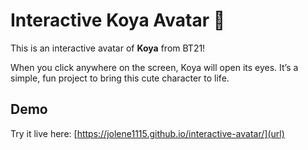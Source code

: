 # Interactive Koya Avatar 🐨

This is an interactive avatar of **Koya** from BT21!  

When you click anywhere on the screen, Koya will open its eyes. It’s a simple, fun project to bring this cute character to life.

## Demo

Try it live here: [https://jolene1115.github.io/interactive-avatar/](url)

